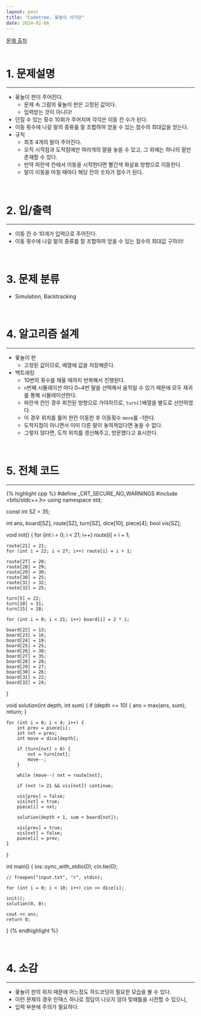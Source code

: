 ```yaml
---
layout: post
title: "Codetree. 윷놀이 사기단"
date: 2024-02-06
---
```


[문제 출처](https://www.codetree.ai/training-field/frequent-problems/problems/woodstick-fraud) <br/><br/>


# 1. 문제설명
<hr>

- 윷놀이 판이 주어진다.
  - 문제 속 그림의 윷놀이 판은 고정된 값이다.
  - 입력받는 것이 아니다!
- 던질 수 있는 횟수 10회가 주어지며 각각은 이동 칸 수가 된다.
- 이동 횟수에 나갈 말의 종류를 잘 조합하여 얻을 수 있는 점수의 최대값을 얻는다.
- 규칙
  - 최초 4개의 말이 주어진다.
  - 오직 시작점과 도착점에만 여러개의 말을 놓을 수 있고, 그 외에는 하나의 말만 존재할 수 있다.
  - 만약 파란색 칸에서 이동을 시작한다면 빨간색 화살표 방향으로 이동한다.
  - 말이 이동을 마칠 때마다 해당 칸의 숫자가 점수가 된다. 

<br/>


# 2. 입/출력
<hr>

- 이동 칸 수 10개가 입력으로 주어진다.
- 이동 횟수에 나갈 말의 종류를 잘 조합하여 얻을 수 있는 점수의 최대값 구하라!

<br/>


# 3. 문제 분류
- Simulation, Backtracking

<br/>


# 4. 알고리즘 설계
<hr>

- 윷놀이 판
  - 고정된 값이므로, 배열에 값을 저장해준다.
- 백트래킹
  - 10번의 횟수를 채울 때까지 반복해서 진행된다.
  - `n`번째 시뮬레이션 마다 0~4번 말을 선택해서 움직일 수 있기 때문에 모두 재귀를 통해 시뮬레이션한다.
  -  파란색 칸인 경우 회전된 방향으로 가야하므로, `turn[]`배열을 별도로 선언하였다.
    - 이 경우 위치를 틀어 한칸 이동한 후 이동횟수 `move`를 -1한다.
  - 도착지점이 아니면서 이미 다른 말이 놓여져있다면 놓을 수 없다.
  - 그렇지 않다면, 도착 위치를 갱신해주고, 방문했다고 표시한다.


<br/>

# 5. 전체 코드
<hr>

{% highlight cpp %}
#define _CRT_SECURE_NO_WARNINGS
#include <bits/stdc++.h>
using namespace std;

const int SZ = 35;

int ans, board[SZ], route[SZ], turn[SZ], dice[10], piece[4];
bool vis[SZ];

void init() {
	for (int i = 0; i < 21; i++) route[i] = i + 1;

	route[21] = 21;
	for (int i = 22; i < 27; i++) route[i] = i + 1;

	route[27] = 20; 
	route[28] = 29; 
	route[29] = 30;
	route[30] = 25; 
	route[31] = 32; 
	route[32] = 25;

	turn[5] = 22; 
	turn[10] = 31; 
	turn[15] = 28;

	for (int i = 0; i < 21; i++) board[i] = 2 * i;

	board[22] = 13; 
	board[23] = 16; 
	board[24] = 19;
	board[25] = 25; 
	board[26] = 30; 
	board[27] = 35;
	board[28] = 28; 
	board[29] = 27; 
	board[30] = 26;
	board[31] = 22; 
	board[32] = 24;
}

void solution(int depth, int sum) {
	if (depth == 10) {
		ans = max(ans, sum);
		return;
	}

	for (int i = 0; i < 4; i++) {
		int prev = piece[i];
		int nxt = prev;
		int move = dice[depth];

		if (turn[nxt] > 0) {
			nxt = turn[nxt];
			move--;
		}

		while (move--) nxt = route[nxt];

		if (nxt != 21 && vis[nxt]) continue;

		vis[prev] = false;
		vis[nxt] = true;
		piece[i] = nxt;

		solution(depth + 1, sum + board[nxt]);

		vis[prev] = true;
		vis[nxt] = false;
		piece[i] = prev;
	}
}

int main() {
	ios::sync_with_stdio(0);
	cin.tie(0);

	// freopen("input.txt", "r", stdin);

	for (int i = 0; i < 10; i++) cin >> dice[i];

	init();
	solution(0, 0);

	cout << ans;
	return 0;
}
{% endhighlight %}

<br/>

# 4. 소감
<hr>

- 윷놀이 판의 위치 때문에 어느정도 하드코딩이 필요한 모습을 볼 수 있다.
- 이런 문제의 경우 인덱스 하나로 정답이 나오지 않아 맞왜틀을 시전할 수 있으니,
- 입력 부분에 주의가 필요하다.